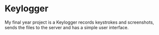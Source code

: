 # Keylogger
My final year project is a Keylogger records keystrokes and screenshots, sends the files to the server and has a simple user interface.
